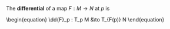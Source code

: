 The **differential** of a map $F: M \to N$ at $p$ is

\begin{equation}
\dd{F}\_p : T\_p M &\to T\_{F(p)} N
\end{equation}